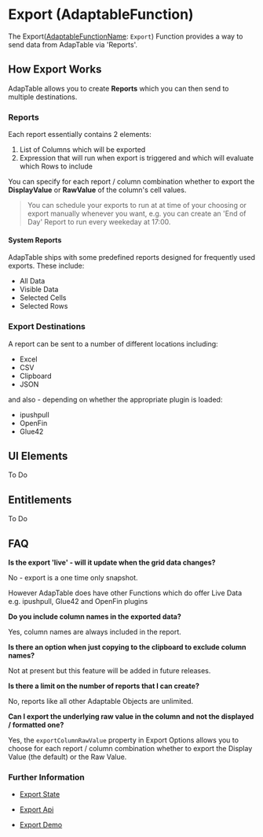 # Export (AdaptableFunction)

The Export([AdaptableFunctionName](https://api.adaptabletools.com/modules/_src_predefinedconfig_common_types_.html#adaptablefunctionname): `Export`) Function provides a way to send data from AdapTable via 'Reports'.

## How Export Works

AdapTable allows you to create **Reports** which you can then send to multiple destinations.  

### Reports

Each report essentially contains 2 elements:

1. List of Columns which will be exported
2. Expression that will run when export is triggered and which will evaluate which Rows to include

You can specify for each report / column combination whether to export the **DisplayValue** or **RawValue** of the column's cell values.

> You can schedule your exports to run at at time of your choosing or export manually whenever you want, e.g. you can create an 'End of Day' Report to run every weekeday at 17:00.

#### System Reports

AdapTable ships with some predefined reports designed for frequently used exports. These include:

- All Data
- Visible Data
- Selected Cells
- Selected Rows

### Export Destinations

A report can be sent to a number of different locations including:

- Excel
- CSV
- Clipboard
- JSON
  
and also - depending on whether the appropriate plugin is loaded:

- ipushpull
- OpenFin
- Glue42

## UI Elements

To Do

## Entitlements

To Do

## FAQ

**Is the export 'live'  - will it update when the grid data changes?**

No - export is a one time only snapshot.  

However AdapTable does have other Functions which do offer Live Data e.g. ipushpull, Glue42 and OpenFin plugins

**Do you include column names in the exported data?**

Yes, column names are always included in the report.

**Is there an option when just copying to the clipboard to exclude column names?**

Not at present but this feature will be added in future releases.

**Is there a limit on the number of reports that I can create?**

No, reports like all other Adaptable Objects are unlimited.

**Can I export the underlying raw value in the column and not the displayed / formatted one?**

Yes, the `exportColumnRawValue` property in Export Options allows you to choose for each report / column combination whether to export the Display Value (the default) or the Raw Value.

### Further Information

- [Export State](https://api.adaptabletools.com/interfaces/_src_predefinedconfig_exportstate_.exportstate.html)

- [Export Api](https://api.adaptabletools.com/interfaces/_src_api_exportapi_.exportapi.html)

- [Export Demo](https://demo.adaptabletools.com/gridmanagement/aggridexportdemo)